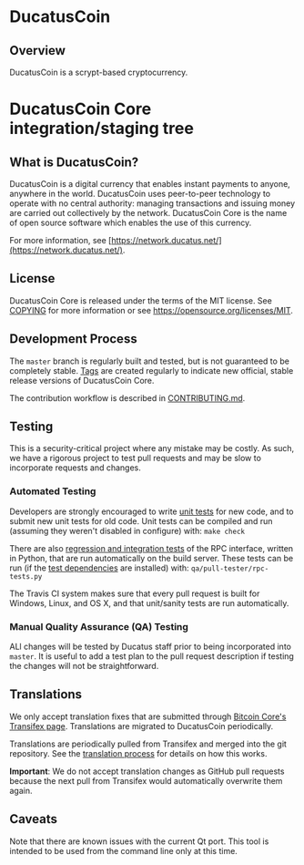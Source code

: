 # DucatusCoin

## Overview

DucatusCoin is a scrypt-based cryptocurrency.

DucatusCoin Core integration/staging tree
=====================================

What is DucatusCoin?
----------------

DucatusCoin is a digital currency that enables instant payments to anyone,
anywhere in the world. DucatusCoin uses peer-to-peer technology to operate with
no central authority: managing transactions and issuing money are carried out
collectively by the network. DucatusCoin Core is the name of open source
software which enables the use of this currency.

For more information, see [https://network.ducatus.net/](https://network.ducatus.net/).

License
-------

DucatusCoin Core is released under the terms of the MIT license. See [COPYING](COPYING) for more
information or see https://opensource.org/licenses/MIT.

Development Process
-------------------

The `master` branch is regularly built and tested, but is not guaranteed to be
completely stable. [Tags](https://github.com/Ducatus/ducatuscoin-core/tags) are created
regularly to indicate new official, stable release versions of DucatusCoin Core.

The contribution workflow is described in [CONTRIBUTING.md](CONTRIBUTING.md).

Testing
-------

This is a security-critical project where any mistake may be costly. As such,
we have a rigorous project to test pull requests and may be slow to incorporate
requests and changes.

### Automated Testing

Developers are strongly encouraged to write [unit tests](/doc/unit-tests.md) for new code, and to
submit new unit tests for old code. Unit tests can be compiled and run
(assuming they weren't disabled in configure) with: `make check`

There are also [regression and integration tests](/qa) of the RPC interface, written
in Python, that are run automatically on the build server.
These tests can be run (if the [test dependencies](/qa) are installed) with: `qa/pull-tester/rpc-tests.py`

The Travis CI system makes sure that every pull request is built for Windows, Linux, and OS X, and that unit/sanity tests are run automatically.

### Manual Quality Assurance (QA) Testing

ALl changes will be tested by Ducatus staff prior to being incorporated into
`master`. It is useful to add a test plan to the pull request description if
testing the changes will not be straightforward.

Translations
------------

We only accept translation fixes that are submitted through [Bitcoin Core's Transifex page](https://www.transifex.com/projects/p/bitcoin/).
Translations are migrated to DucatusCoin periodically.

Translations are periodically pulled from Transifex and merged into the git repository. See the
[translation process](doc/translation_process.md) for details on how this works.

**Important**: We do not accept translation changes as GitHub pull requests because the next
pull from Transifex would automatically overwrite them again.

Caveats
-------

Note that there are known issues with the current Qt port. This tool is intended to be
used from the command line only at this time.
